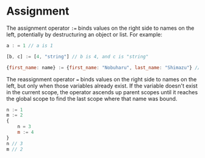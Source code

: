 # Assignment
The assignment operator `:=` binds values on the right side to names on the left, potentially by destructuring an object or list. For example:
```js
a : = 1 // a is 1

[b, c] := [4, "string"] // b is 4, and c is "string"

{first_name: name} := {first_name: "Nobuharu", last_name: "Shimazu"} // name is "Nobuharu"
```

The reassignment operator `=` binds values on the right side to names on the left, but only when those variables already exist.
If the variable doesn't exist in the current scope, the operator ascends up parent scopes until it reaches the global scope to find the last scope where that name was bound.
```js
n := 1
m := 2
{
    n = 3
    m := 4
}
n // 3
m // 2
```
